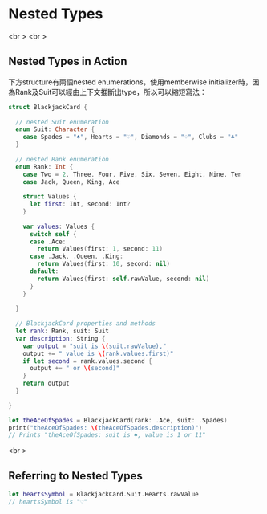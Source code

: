 # Nested Types

<br \>
<br \>
## Nested Types in Action

下方structure有兩個nested enumerations，使用memberwise initializer時，因為Rank及Suit可以經由上下文推斷出type，所以可以縮短寫法：
```swift
struct BlackjackCard {
  
  // nested Suit enumeration
  enum Suit: Character {
    case Spades = "♠", Hearts = "♡", Diamonds = "♢", Clubs = "♣"
  }
  
  // nested Rank enumeration
  enum Rank: Int {
    case Two = 2, Three, Four, Five, Six, Seven, Eight, Nine, Ten
    case Jack, Queen, King, Ace
    
    struct Values {
      let first: Int, second: Int?
    }
    
    var values: Values {
      switch self {
      case .Ace:
        return Values(first: 1, second: 11)
      case .Jack, .Queen, .King:
        return Values(first: 10, second: nil)
      default:
        return Values(first: self.rawValue, second: nil)
      }
    }
    
  }
  
  // BlackjackCard properties and methods
  let rank: Rank, suit: Suit
  var description: String {
    var output = "suit is \(suit.rawValue),"
    output += " value is \(rank.values.first)"
    if let second = rank.values.second {
      output += " or \(second)"
    }
    return output
  }
  
}

let theAceOfSpades = BlackjackCard(rank: .Ace, suit: .Spades)
print("theAceOfSpades: \(theAceOfSpades.description)")
// Prints "theAceOfSpades: suit is ♠, value is 1 or 11"
```

<br \>
## Referring to Nested Types

```swift
let heartsSymbol = BlackjackCard.Suit.Hearts.rawValue
// heartsSymbol is "♡"
```
